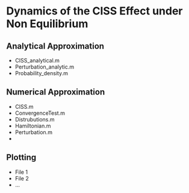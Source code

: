 # Dynamics of the CISS Effect under Non Equilibrium

## Analytical Approximation
  * CISS_analytical.m
  * Perturbation_analytic.m
  * Probability_density.m

## Numerical Approximation
  * CISS.m
  * ConvergenceTest.m
  * Distrubutions.m
  * Hamiltonian.m
  * Perturbation.m
  * 



## Plotting 
  * File 1
  * File 2
  * ...
